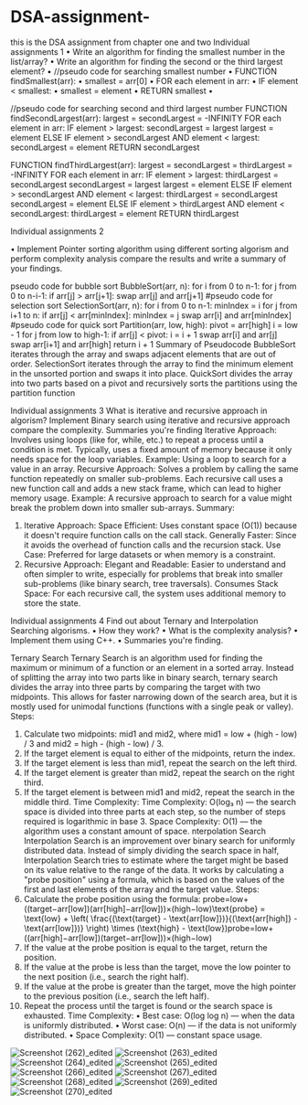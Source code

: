 # DSA-assignment-
this is the DSA assignment from chapter one and two 
 Individual assignments 1
•	Write an algorithm for finding the smallest number in the list/array?
•	Write an algorithm for finding the second or the third largest element?
•	  //pseudo code for searching  smallest number
•	FUNCTION findSmallest(arr):
•	    smallest = arr[0]
•	    FOR each element in arr:
•	        IF element < smallest:
•	            smallest = element
•	    RETURN smallest
•	

//pseudo code for searching second and third largest number 
FUNCTION findSecondLargest(arr):
    largest = secondLargest = -INFINITY
    FOR each element in arr:
        IF element > largest:
            secondLargest = largest
            largest = element
        ELSE IF element > secondLargest AND element < largest:
            secondLargest = element
    RETURN secondLargest

FUNCTION findThirdLargest(arr):
    largest = secondLargest = thirdLargest = -INFINITY
    FOR each element in arr:
        IF element > largest:
            thirdLargest = secondLargest
            secondLargest = largest
            largest = element
        ELSE IF element > secondLargest AND element < largest:
            thirdLargest = secondLargest
            secondLargest = element
        ELSE IF element > thirdLargest AND element < secondLargest:
            thirdLargest = element
    RETURN thirdLargest

Individual assignments 2

•	Implement Pointer sorting algorithm using different sorting algorism and  perform complexity analysis compare the results and write a summary of your findings.

pseudo code for bubble sort
BubbleSort(arr, n):
    for i from 0 to n-1:
        for j from 0 to n-i-1:
            if arr[j] > arr[j+1]:
                swap arr[j] and arr[j+1]
#pseudo code for selection sort
SelectionSort(arr, n):
    for i from 0 to n-1:
        minIndex = i
        for j from i+1 to n:
            if arr[j] < arr[minIndex]:
                minIndex = j
        swap arr[i] and arr[minIndex]
#pseudo code for quick sort
Partition(arr, low, high):
    pivot = arr[high]
    i = low - 1
    for j from low to high-1:
        if arr[j] < pivot:
            i = i + 1
            swap arr[i] and arr[j]
    swap arr[i+1] and arr[high]
    return i + 1
Summary of Pseudocode
BubbleSort iterates through the array and swaps adjacent elements that are out of order. SelectionSort iterates through the array to find the minimum element in the unsorted portion and swaps it into place.  QuickSort divides the array into two parts based on a pivot and recursively sorts the partitions using the partition function

Individual assignments 3
What is iterative and recursive approach in algorism?
Implement Binary search using iterative and recursive approach  compare the complexity.
Summaries you're finding
Iterative Approach:
Involves using loops (like for, while, etc.) to repeat a process until a condition is met.  Typically, uses a fixed amount of memory because it only needs space for the loop variables. Example: Using a loop to search for a value in an array.
 Recursive Approach:
Solves a problem by calling the same function repeatedly on smaller sub-problems. Each recursive call uses a new function call and adds a new stack frame, which can lead to higher memory usage.  Example: A recursive approach to search for a value might break the problem down into smaller sub-arrays.
Summary:
1.	Iterative Approach:
Space Efficient: Uses constant space (O(1)) because it doesn't require function calls on the call stack.
Generally Faster: Since it avoids the overhead of function calls and the recursion stack.
Use Case: Preferred for large datasets or when memory is a constraint.
2.	Recursive Approach:
Elegant and Readable: Easier to understand and often simpler to write, especially for problems that break into smaller sub-problems (like binary search, tree traversals).
Consumes Stack Space: For each recursive call, the system uses additional memory to store the state.

Individual assignments 4 
Find out about Ternary and Interpolation Searching algorisms. 
•	How they work?
•	What is the complexity analysis?
•	Implement them using C++.
•	Summaries you're finding.

Ternary Search
Ternary Search is an algorithm used for finding the maximum or minimum of a function or an element in a sorted array. Instead of splitting the array into two parts like in binary search, ternary search divides the array into three parts by comparing the target with two midpoints. This allows for faster narrowing down of the search area, but it is mostly used for unimodal functions (functions with a single peak or valley).
Steps:
1.	Calculate two midpoints: mid1 and mid2, where mid1 = low + (high - low) / 3 and mid2 = high - (high - low) / 3.
2.	If the target element is equal to either of the midpoints, return the index.
3.	If the target element is less than mid1, repeat the search on the left third.
4.	If the target element is greater than mid2, repeat the search on the right third.
5.	If the target element is between mid1 and mid2, repeat the search in the middle third.
Time Complexity:
Time Complexity: O(log₃ n) — the search space is divided into three parts at each step, so the number of steps required is logarithmic in base 3.
Space Complexity: O(1) — the algorithm uses a constant amount of space.
nterpolation Search
Interpolation Search is an improvement over binary search for uniformly distributed data. Instead of simply dividing the search space in half, Interpolation Search tries to estimate where the target might be based on its value relative to the range of the data. It works by calculating a "probe position" using a formula, which is based on the values of the first and last elements of the array and the target value.
Steps:
1.	Calculate the probe position using the formula:
probe=low+((target−arr[low])(arr[high]−arr[low]))×(high−low)\text{probe} = \text{low} + \left( \frac{(\text{target} - \text{arr[low]})}{(\text{arr[high]} - \text{arr[low]})} \right) \times (\text{high} - \text{low})probe=low+((arr[high]−arr[low])(target−arr[low]))×(high−low) 
2.	If the value at the probe position is equal to the target, return the position.
3.	If the value at the probe is less than the target, move the low pointer to the next position (i.e., search the right half).
4.	If the value at the probe is greater than the target, move the high pointer to the previous position (i.e., search the left half).
5.	Repeat the process until the target is found or the search space is exhausted.
Time Complexity:
•	Best case: O(log log n) — when the data is uniformly distributed.
•	Worst case: O(n) — if the data is not uniformly distributed.
•	Space Complexity: O(1) — constant space usage.



![Screenshot (262)_edited](https://github.com/user-attachments/assets/a786c50e-8482-4bd0-be95-9c57e99d45f7)
![Screenshot (263)_edited](https://github.com/user-attachments/assets/5c475b89-924a-46f8-b438-2e6cf0375165)
![Screenshot (264)_edited](https://github.com/user-attachments/assets/49dabbf0-768b-4f74-96fe-f3cfa091ebd8)
![Screenshot (265)_edited](https://github.com/user-attachments/assets/8e618ab4-4148-4485-b17a-73040797026d)
![Screenshot (266)_edited](https://github.com/user-attachments/assets/e513310f-55d5-401b-a33f-b5c8e961c296)
![Screenshot (267)_edited](https://github.com/user-attachments/assets/0dbb40a6-44c7-4341-9ec5-c32eab6ff82e)
![Screenshot (268)_edited](https://github.com/user-attachments/assets/8187f9df-4e74-4f8b-8014-18d58b9e8eb1)
![Screenshot (269)_edited](https://github.com/user-attachments/assets/c82ed0ba-a50b-4454-9c02-86a1a5dcb7f9)
![Screenshot (270)_edited](https://github.com/user-attachments/assets/d6b95d88-042e-4901-b2b9-6fc0a0600ef7)





